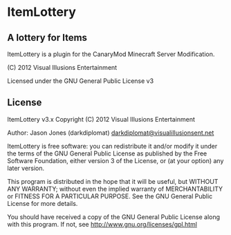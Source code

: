 ItemLottery
====================
A lottery for Items
---------

ItemLottery is a plugin for the CanaryMod Minecraft Server Modification.

(C) 2012 Visual Illusions Entertainment

Licensed under the GNU General Public License v3

License
---------
ItemLottery v3.x
Copyright (C) 2012 Visual Illusions Entertainment

Author: Jason Jones (darkdiplomat) <darkdiplomat@visualillusionsent.net>

ItemLottery is free software: you can redistribute it and/or modify
it under the terms of the GNU General Public License as published by
the Free Software Foundation, either version 3 of the License, or
(at your option) any later version.

This program is distributed in the hope that it will be useful,
but WITHOUT ANY WARRANTY; without even the implied warranty of
MERCHANTABILITY or FITNESS FOR A PARTICULAR PURPOSE.  See the
GNU General Public License for more details.

You should have received a copy of the GNU General Public License
along with this program.  If not, see http://www.gnu.org/licenses/gpl.html
